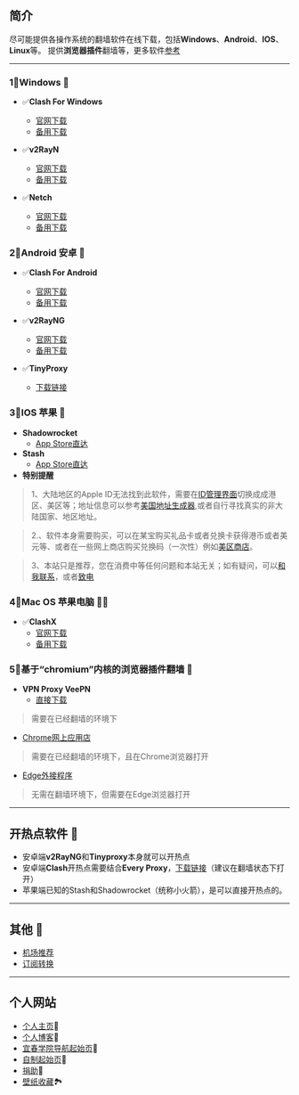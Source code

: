 
## 简介

尽可能提供各操作系统的翻墙软件在线下载，包括**Windows**、**Android**、**IOS**、**Linux**等。
提供**浏览器插件**翻墙等，更多软件[参考](https://itlanyan.com/v2ray-clients-download/)

---

### 1⃣️**Windows** 🖥

- ✅**Clash For Windows**
  - [官网下载](https://github.com/Fndroid/clash_for_windows_pkg/releases)
  - [备用下载](https://d3.netfiles.pw/v2/windows/Clash.for.Windows.Setup.0.19.15.exe)
  
- ✅**v2RayN**
  - [官网下载](https://github.com/2dust/v2rayN/releases)
  - [备用下载](https://d2.netfiles.pw/v2/windows/v2rayN-v5.9.zip)
  
- ✅**Netch**
  - [官网下载](https://github.com/NetchX/Netch/releases)
  - [备用下载](https://d2.netfiles.pw/v2/windows/Netch-v1.9.2.7z)

### 2⃣️**Android 安卓** 📲

- ✅**Clash For  Android**
  - [官网下载](https://github.com/Kr328/ClashForAndroid/releases)
  - [备用下载](https://d3.netfiles.pw/v2/android/ClashForAndroid-v2.5.4.apk)
  
- ✅**v2RayNG**
  - [官网下载](https://github.com/2dust/v2rayNG/releases)
  - [备用下载](https://d3.netfiles.pw/v2/android/v2rayNG-v1.7.3.apk)
  
- ✅**TinyProxy**
  - [下载链接](https://github.com/wchenyi/wall/raw/gh-pages/%E5%AE%89%E5%8D%93/TinyProxy.apk)

### 3⃣️**IOS 苹果** 📱

- **Shadowrocket**
  - [App Store直达](https://apps.apple.com/us/app/shadowrocket/id932747118?l=zh)
- **Stash**
  - [App Store直达](https://apps.apple.com/us/app/stash/id1596063349?l=zh)
- **特别提醒**

> 1、大陆地区的Apple ID无法找到此软件，需要在[ID管理界面](https://appleid.apple.com/#!&page=signin)切换成成港区、美区等；地址信息可以参考[美国地址生成器](https://mp.weixin.qq.com/s/vLXUSlLgiddAmNbcQk0tAg),或者自行寻找真实的非大陆国家、地区地址。
  
> 2.、软件本身需要购买，可以在某宝购买礼品卡或者兑换卡获得港币或者美元等、或者在一些网上商店购买兑换码（一次性）例如[美区商店](https://ioskaka.com)。

> 3、本站只是推荐，您在消费中等任何问题和本站无关；如有疑问，可以[和我联系](mailto:1745470052@qq.com)，或者[致电](tel:17605786596)

### 4⃣️**Mac OS 苹果电脑** 👩‍💻

- ✅**ClashX**
  - [官网下载](https://https://github.com/yichengchen/clashX/releases)
  - [备用下载](https://d2.netfiles.pw/v2/macos/ClashX-Pro-v1.70.0.2.dmg)

### 5⃣️**基于“chromium”内核的浏览器插件翻墙** 💾

- **VPN Proxy VeePN**
  - [直接下载](https://github.com/wchenyi/wall/raw/gh-pages/Win/VPN%20Proxy%20VeePN.zip)
> 需要在已经翻墙的环境下
  - [Chrome网上应用店](https://chrome.google.com/webstore/detail/free-vpn-for-chrome-vpn-p/majdfhpaihoncoakbjgbdhglocklcgno?hl=zh-CN&utm_source=chrome-ntp-launcher)
> 需要在已经翻墙的环境下，且在Chrome浏览器打开
  - [Edge外接程序](https://microsoftedge.microsoft.com/addons/detail/free-vpn-for-edge-vpn-p/panammoooggmlehahpcjckcncfeffcoi?hl=zh-CN)
> 无需在翻墙环境下，但需要在Edge浏览器打开

---

## 开热点软件 📶

- 安卓端**v2RayNG**和**Tinyproxy**本身就可以开热点
- 安卓端**Clash**开热点需要结合**Every Proxy**，[下载链接](https://github.com/wchenyi/wall/raw/gh-pages/%E5%AE%89%E5%8D%93/every%20proxy.apk)（建议在翻墙状态下打开）
- 苹果端已知的Stash和Shadowrocket（统称小火箭），是可以直接开热点的。

---

## 其他 📜

- [机场推荐](https://root-crown-817.notion.site/c69e47537e984c0dbb6baaf6b65ca73f)
- [订阅转换](https://root-crown-817.notion.site/032d63bbb30a4c6f87950c3823b3ce1c)

---

## 个人网站

- [个人主页](https://wangcy.tk)🤔
- [个人博客](https://blog.wangcy.tk)💬
- [宜春学院导航起始页](https://ycu.wangcy.cf)🔎
- [自制起始页](http://search.wangcy.cf)🤯
- [捐助](https://donate.wangcy.tk/)🤑
- [壁纸收藏](https://wangcy.tk/Wallpaper/index.html)🏞
